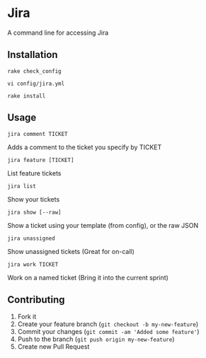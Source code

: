 # Jira

A command line for accessing Jira

## Installation

    rake check_config

    vi config/jira.yml

    rake install

## Usage

    jira comment TICKET
Adds a comment to the ticket you specify by TICKET

    jira feature [TICKET]
List feature tickets

    jira list
Show your tickets

    jira show [--raw]
Show a ticket using your template (from config), or the raw JSON

    jira unassigned
Show unassigned tickets (Great for on-call)

    jira work TICKET
Work on a named ticket (Bring it into the current sprint)


## Contributing

1. Fork it
2. Create your feature branch (`git checkout -b my-new-feature`)
3. Commit your changes (`git commit -am 'Added some feature'`)
4. Push to the branch (`git push origin my-new-feature`)
5. Create new Pull Request

